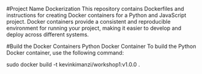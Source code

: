 #Project Name Dockerization
This repository contains Dockerfiles and instructions for creating Docker containers for a Python and JavaScript project. Docker containers provide a consistent and reproducible environment for running your project, making it easier to develop and deploy across different systems.


#Build the Docker Containers
Python Docker Container
To build the Python Docker container, use the following command:

sudo docker build -t kevinkimanzi/workshop1:v1.0.0 .
